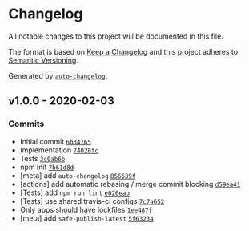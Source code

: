 # Changelog

All notable changes to this project will be documented in this file.

The format is based on [Keep a Changelog](https://keepachangelog.com/en/1.0.0/)
and this project adheres to [Semantic Versioning](https://semver.org/spec/v2.0.0.html).

Generated by [`auto-changelog`](https://github.com/CookPete/auto-changelog).

## v1.0.0 - 2020-02-03

### Commits

- Initial commit [`6b34765`](https://github.com/ljharb/publishers/commit/6b3476501afac2258a988c7bc028ee9a7f0db85b)
- Implementation [`74028fc`](https://github.com/ljharb/publishers/commit/74028fc2464c786bd5a1c523f50d49baa0dfeb3d)
- Tests [`3c0ab6b`](https://github.com/ljharb/publishers/commit/3c0ab6bfcb36cc953dcfaa5174535e6bbc6d6189)
- npm init [`7b61d8d`](https://github.com/ljharb/publishers/commit/7b61d8dabd774f329218881ac405e10c40a4dc04)
- [meta] add `auto-changelog` [`856639f`](https://github.com/ljharb/publishers/commit/856639f6554c00512972102fbf9dbd93bf762e54)
- [actions] add automatic rebasing / merge commit blocking [`d59ea41`](https://github.com/ljharb/publishers/commit/d59ea41af3131ec513253dea90106243e100789b)
- [Tests] add `npm run lint` [`e026eab`](https://github.com/ljharb/publishers/commit/e026eab156b4ac53e2eb836a5ff43403637b75cf)
- [Tests] use shared travis-ci configs [`7c7a652`](https://github.com/ljharb/publishers/commit/7c7a652225903ac4ad5bb3e729151eb8b9c8d027)
- Only apps should have lockfiles [`1ee487f`](https://github.com/ljharb/publishers/commit/1ee487f3a2863580d40546f19486ccc9e364cbd4)
- [meta] add `safe-publish-latest` [`5f63234`](https://github.com/ljharb/publishers/commit/5f632344139561b1bf5330c6a9bfca3bbe783c05)
